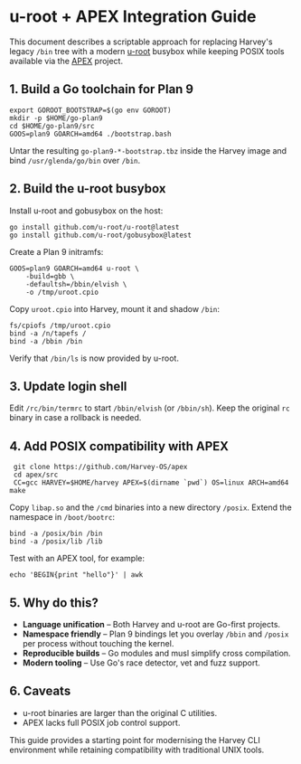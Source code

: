 # u-root + APEX Integration Guide

This document describes a scriptable approach for replacing Harvey's legacy `/bin` tree with a modern [u-root](https://github.com/u-root/u-root) busybox while keeping POSIX tools available via the [APEX](https://github.com/Harvey-OS/apex) project.

## 1. Build a Go toolchain for Plan 9

```
export GOROOT_BOOTSTRAP=$(go env GOROOT)
mkdir -p $HOME/go-plan9
cd $HOME/go-plan9/src
GOOS=plan9 GOARCH=amd64 ./bootstrap.bash
```

Untar the resulting `go-plan9-*-bootstrap.tbz` inside the Harvey image and bind `/usr/glenda/go/bin` over `/bin`.

## 2. Build the u-root busybox

Install u-root and gobusybox on the host:

```
go install github.com/u-root/u-root@latest
go install github.com/u-root/gobusybox@latest
```

Create a Plan 9 initramfs:

```
GOOS=plan9 GOARCH=amd64 u-root \
    -build=gbb \
    -defaultsh=/bbin/elvish \
    -o /tmp/uroot.cpio
```

Copy `uroot.cpio` into Harvey, mount it and shadow `/bin`:

```
fs/cpiofs /tmp/uroot.cpio
bind -a /n/tapefs /
bind -a /bbin /bin
```

Verify that `/bin/ls` is now provided by u-root.

## 3. Update login shell

Edit `/rc/bin/termrc` to start `/bbin/elvish` (or `/bbin/sh`). Keep the original `rc` binary in case a rollback is needed.

## 4. Add POSIX compatibility with APEX

```
 git clone https://github.com/Harvey-OS/apex
 cd apex/src
 CC=gcc HARVEY=$HOME/harvey APEX=$(dirname `pwd`) OS=linux ARCH=amd64 make
```

Copy `libap.so` and the `/cmd` binaries into a new directory `/posix`. Extend the namespace in `/boot/bootrc`:

```
bind -a /posix/bin /bin
bind -a /posix/lib /lib
```

Test with an APEX tool, for example:

```
echo 'BEGIN{print "hello"}' | awk
```

## 5. Why do this?

* **Language unification** – Both Harvey and u-root are Go-first projects.
* **Namespace friendly** – Plan 9 bindings let you overlay `/bbin` and `/posix` per process without touching the kernel.
* **Reproducible builds** – Go modules and musl simplify cross compilation.
* **Modern tooling** – Use Go's race detector, vet and fuzz support.

## 6. Caveats

* u-root binaries are larger than the original C utilities.
* APEX lacks full POSIX job control support.

This guide provides a starting point for modernising the Harvey CLI environment while retaining compatibility with traditional UNIX tools.
